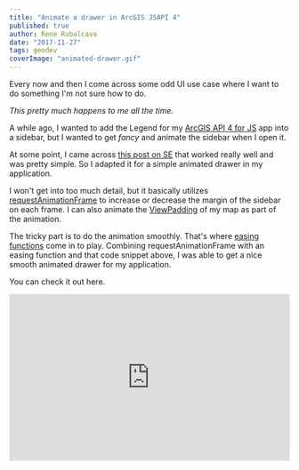 ```yaml
---
title: "Animate a drawer in ArcGIS JSAPI 4"
published: true
author: Rene Rubalcava
date: "2017-11-27"
tags: geodev
coverImage: "animated-drawer.gif"
---
```


Every now and then I come across some odd UI use case where I want to do something I'm not sure how to do.

_This pretty much happens to me all the time._

A while ago, I wanted to add the Legend for my [ArcGIS API 4 for JS](https://developers.arcgis.com/javascript/) app into a sidebar, but I wanted to get _fancy_ and animate the sidebar when I open it.

At some point, I came across [this post on SE](http://codereview.stackexchange.com/questions/106946/simple-animation-method-with-requestanimationframe-code-structure) that worked really well and was pretty simple. So I adapted it for a simple animated drawer in my application.

I won't get into too much detail, but it basically utilizes [requestAnimationFrame](https://developer.mozilla.org/en-US/docs/Web/API/window/requestAnimationFrame) to increase or decrease the margin of the sidebar on each frame. I can also animate the [ViewPadding](https://developers.arcgis.com/javascript/latest/sample-code/view-padding/) of my map as part of the animation.

The tricky part is to do the animation smoothly. That's where [easing functions](http://easings.net/) come in to play. Combining requestAnimationFrame with an easing function and that code snippet above, I was able to get a nice smooth animated drawer for my application.

You can check it out here.

<iframe height="300" style="width: 100%;" scrolling="no" title="Animate Drawer" src="https://codepen.io/odoe/embed/zPJKeE?height=300&theme-id=39013&default-tab=js,result" frameborder="no" loading="lazy" allowtransparency="true" allowfullscreen="true">
  See the Pen <a href='https://codepen.io/odoe/pen/zPJKeE'>Animate Drawer</a> by Rene Rubalcava
  (<a href='https://codepen.io/odoe'>@odoe</a>) on <a href='https://codepen.io'>CodePen</a>.
</iframe>
